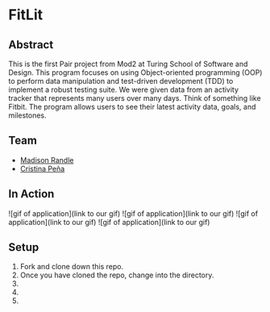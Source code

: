# FitLit
## Abstract
This is the first Pair project from Mod2 at Turing School of Software and Design. This program focuses on using Object-oriented programming (OOP) to perform data manipulation and test-driven development (TDD) to implement a robust testing suite. We were given data from an activity tracker that represents many users over many days. Think of something like Fitbit. The program allows users to see their latest activity data, goals, and milestones.

## Team
* [Madison Randle](https://github.com/madisonrandle)
* [Cristina Peña](https://github.com/CLPena)

## In Action
![gif of application](link to our gif)
![gif of application](link to our gif)
![gif of application](link to our gif)
![gif of application](link to our gif)

## Setup
1. Fork and clone down this repo.
2. Once you have cloned the repo, change into the directory.
3. 
4.
5.
